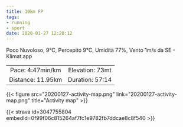 ```yaml
---
title: 10km FP
tags:
- running
- sport
date: 2020-01-27 12:20:12
---
```

Poco Nuvoloso, 9°C, Percepito 9°C, Umidità 77%, Vento 1m/s da SE - Klimat.app

| | |
| :-: | :-: |
| Pace: 4:47min/km | Elevation: 73mt |
| Distance: 11.95km | Duration: 57:14 |



{{< figure src="20200127-activity-map.png" link="20200127-activity-map.png" title="Activity map" >}}


{{< strava id=3047755804 embedId=0f99f06c815264af7fc1e9782fb7ddcae8c8f540 >}}
